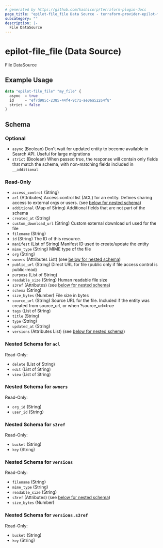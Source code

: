 ```yaml
---
# generated by https://github.com/hashicorp/terraform-plugin-docs
page_title: "epilot-file_file Data Source - terraform-provider-epilot-file"
subcategory: ""
description: |-
  File DataSource
---
```


# epilot-file_file (Data Source)

File DataSource

## Example Usage

```terraform
data "epilot-file_file" "my_file" {
  async  = true
  id     = "ef7d985c-2385-44f4-9c71-ae06a52264f8"
  strict = false
}
```

<!-- schema generated by tfplugindocs -->
## Schema

### Optional

- `async` (Boolean) Don't wait for updated entity to become available in Search API. Useful for large migrations
- `strict` (Boolean) When passed true, the response will contain only fields that match the schema, with non-matching fields included in `__additional`

### Read-Only

- `access_control` (String)
- `acl` (Attributes) Access control list (ACL) for an entity. Defines sharing access to external orgs or users. (see [below for nested schema](#nestedatt--acl))
- `additional` (Map of String) Additional fields that are not part of the schema
- `created_at` (String)
- `custom_download_url` (String) Custom external download url used for the file
- `filename` (String)
- `id` (String) The ID of this resource.
- `manifest` (List of String) Manifest ID used to create/update the entity
- `mime_type` (String) MIME type of the file
- `org` (String)
- `owners` (Attributes List) (see [below for nested schema](#nestedatt--owners))
- `public_url` (String) Direct URL for file (public only if file access control is public-read)
- `purpose` (List of String)
- `readable_size` (String) Human readable file size
- `s3ref` (Attributes) (see [below for nested schema](#nestedatt--s3ref))
- `schema` (String)
- `size_bytes` (Number) File size in bytes
- `source_url` (String) Source URL for the file. Included if the entity was created from source_url, or when ?source_url=true
- `tags` (List of String)
- `title` (String)
- `type` (String)
- `updated_at` (String)
- `versions` (Attributes List) (see [below for nested schema](#nestedatt--versions))

<a id="nestedatt--acl"></a>
### Nested Schema for `acl`

Read-Only:

- `delete` (List of String)
- `edit` (List of String)
- `view` (List of String)


<a id="nestedatt--owners"></a>
### Nested Schema for `owners`

Read-Only:

- `org_id` (String)
- `user_id` (String)


<a id="nestedatt--s3ref"></a>
### Nested Schema for `s3ref`

Read-Only:

- `bucket` (String)
- `key` (String)


<a id="nestedatt--versions"></a>
### Nested Schema for `versions`

Read-Only:

- `filename` (String)
- `mime_type` (String)
- `readable_size` (String)
- `s3ref` (Attributes) (see [below for nested schema](#nestedatt--versions--s3ref))
- `size_bytes` (Number)

<a id="nestedatt--versions--s3ref"></a>
### Nested Schema for `versions.s3ref`

Read-Only:

- `bucket` (String)
- `key` (String)
